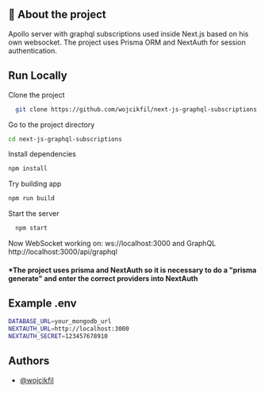 
## 🚀 About the project
Apollo server with graphql subscriptions used inside Next.js based on his own websocket. The project uses Prisma ORM and NextAuth for session authentication. 


## Run Locally

Clone the project

```bash
  git clone https://github.com/wojcikfil/next-js-graphql-subscriptions
```

Go to the project directory

```bash
cd next-js-graphql-subscriptions
```

Install dependencies

```bash
npm install
```
Try building app
```bash
npm run build
```
Start the server

```bash
  npm start
```

Now WebSocket working on: ws://localhost:3000 and GraphQL http://localhost:3000/api/graphql

#### *The project uses prisma and NextAuth so it is necessary to do a "prisma generate" and enter the correct providers into NextAuth
## Example .env

```bash
DATABASE_URL=your_mongodb_url
NEXTAUTH_URL=http://localhost:3000
NEXTAUTH_SECRET=123457678910
```


## Authors

- [@wojcikfil](https://www.github.com/wojcikfil)

